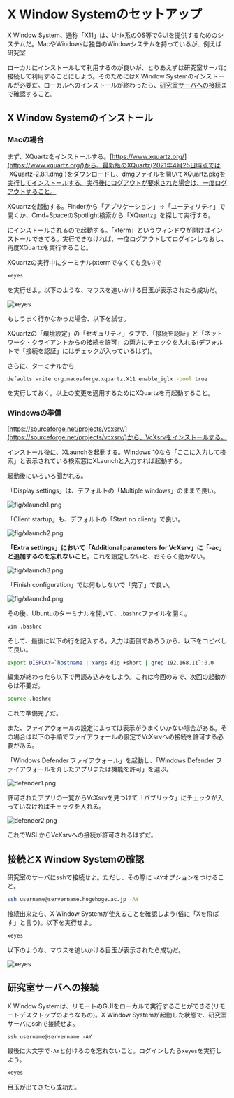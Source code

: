 # X Window Systemのセットアップ

X Window System、通称「X11」は、Unix系のOS等でGUIを提供するためのシステムだ。MacやWindowsは独自のWindowシステムを持っているが、例えば研究室

ローカルにインストールして利用するのが良いが、とりあえずは研究室サーバに接続して利用することにしよう。そのためにはX Window Systemのインストールが必要だ。ローカルへのインストールが終わったら、[研究室サーバへの接続](#server)まで確認すること。

## X Window Systemのインストール

### Macの場合

まず、XQuartzをインストールする。[https://www.xquartz.org/](https://www.xquartz.org/)から、最新版のXQuartz(2021年4月25日時点では`XQuartz-2.8.1.dmg`)をダウンロードし、dmgファイルを開いてXQuartz.pkgを実行してインストールする。実行後にログアウトが要求された場合は、一度ログアウトすること。

XQuartzを起動する。Finderから「アプリケーション」→「ユーティリティ」で開くか、Cmd+SpaceのSpotlight検索から「XQuartz」を探して実行する。

にインストールされるので起動する。「xterm」というウィンドウが開けばインストールできてる。実行できなければ、一度ログアウトしてログインしなおし、再度XQuartzを実行すること。

XQuartzの実行中にターミナル(xtermでなくても良い)で

```sh
xeyes
```

を実行せよ。以下のような、マウスを追いかける目玉が表示されたら成功だ。

![xeyes](fig/xeyes.png)

もしうまく行かなかった場合、以下を試せ。

XQuartzの「環境設定」の「セキュリティ」タブで、「接続を認証」と「ネットワーク・クライアントからの接続を許可」の両方にチェックを入れる(デフォルトで「接続を認証」にはチェックが入っているはず)。

さらに、ターミナルから

```sh
defaults write org.macosforge.xquartz.X11 enable_iglx -bool true
```

を実行しておく。以上の変更を適用するためにXQuartzを再起動すること。

### Windowsの準備

[https://sourceforge.net/projects/vcxsrv/](https://sourceforge.net/projects/vcxsrv/)から、VcXsrvをインストールする。

インストール後に、XLaunchを起動する。Windows 10なら「ここに入力して検索」と表示されている検索窓にXLaunchと入力すれば起動する。

起動後にいろいろ聞かれる。

「Display settings」は、デフォルトの「Multiple windows」のままで良い。

![fig/xlaunch1.png](fig/xlaunch1.png)

「Client startup」も、デフォルトの「Start no client」で良い。

![fig/xlaunch2.png](fig/xlaunch2.png)

**「Extra settings」において「Additional parameters for VcXsrv」に「-ac」と追加するのを忘れないこと**。これを設定しないと、おそらく動かない。

![fig/xlaunch3.png](fig/xlaunch3.png)

「Finish configuration」では何もしないで「完了」で良い。

![fig/xlaunch4.png](fig/xlaunch4.png)


その後、Ubuntuのターミナルを開いて、`.bashrc`ファイルを開く。

```sh
vim .bashrc
```

そして、最後に以下の行を記入する。入力は面倒であろうから、以下をコピペして良い。

```sh
export DISPLAY=`hostname | xargs dig +short | grep 192.168.11`:0.0
```

編集が終わったら以下で再読み込みをしよう。これは今回のみで、次回の起動からは不要だ。

```sh
source .bashrc
```

これで準備完了だ。

また、ファイアウォールの設定によっては表示がうまくいかない場合がある。その場合は以下の手順でファイアウォールの設定でVcXsrvへの接続を許可する必要がある。

「Windows Defender ファイアウォール」を起動し、「Windows Defender ファイアウォールを介したアプリまたは機能を許可」を選ぶ。

![defender1.png](fig/defender1.png)

許可されたアプリの一覧からVcXsrvを見つけて「パブリック」にチェックが入っていなければチェックを入れる。

![defender2.png](fig/defender2.png)

これでWSLからVcXsrvへの接続が許可されるはずだ。

## 接続とX Window Systemの確認

研究室のサーバにsshで接続せよ。ただし、その際に `-AY`オプションをつけること。

```sh
ssh username@servername.hogehoge.ac.jp -AY
```

接続出来たら、X Window Systemが使えることを確認しよう(俗に「Xを飛ばす」と言う)。以下を実行せよ。

```sh
xeyes
```

以下のような、マウスを追いかける目玉が表示されたら成功だ。

![xeyes](fig/xeyes.png)

<a id="server"></a>
## 研究室サーバへの接続

X Window Systemは、リモートのGUIをローカルで実行することができる(リモートデスクトップのようなもの)。X Window Systemが起動した状態で、研究室サーバにsshで接続せよ。

```ssh
ssh username@servername -AY
```

最後に大文字で`-AY`と付けるのを忘れないこと。ログインしたら`xeyes`を実行しよう。

```sh
xeyes
```

目玉が出てきたら成功だ。